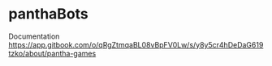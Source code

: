 # panthaBots

Documentation
https://app.gitbook.com/o/qRgZtmqaBL08vBpFV0Lw/s/y8y5cr4hDeDaG619tzko/about/pantha-games
